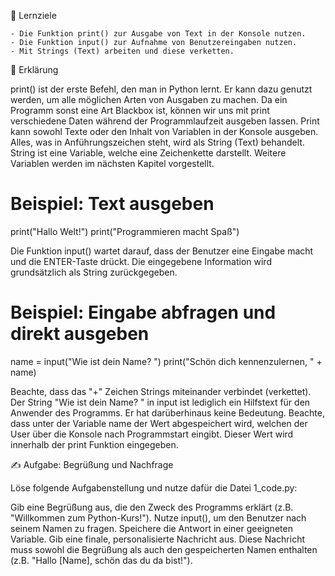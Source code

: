 🎯 Lernziele

    - Die Funktion print() zur Ausgabe von Text in der Konsole nutzen.
    - Die Funktion input() zur Aufnahme von Benutzereingaben nutzen.
    - Mit Strings (Text) arbeiten und diese verketten.

📝 Erklärung

print() ist der erste Befehl, den man in Python lernt.
Er kann dazu genutzt werden, um alle möglichen Arten von Ausgaben zu machen.
Da ein Programm sonst eine Art Blackbox ist, können wir uns mit print verschiedene Daten während der Programmlaufzeit ausgeben lassen.
Print kann sowohl Texte oder den Inhalt von Variablen in der Konsole ausgeben.
Alles, was in Anführungszeichen steht, wird als String (Text) behandelt.
String ist eine Variable, welche eine Zeichenkette darstellt. Weitere Variablen werden im nächsten Kapitel vorgestellt.

# Beispiel: Text ausgeben
print("Hallo Welt!")
print("Programmieren macht Spaß")


Die Funktion input() wartet darauf, dass der Benutzer eine Eingabe macht und die ENTER-Taste drückt.
Die eingegebene Information wird grundsätzlich als String zurückgegeben.


# Beispiel: Eingabe abfragen und direkt ausgeben
name = input("Wie ist dein Name? ")
print("Schön dich kennenzulernen, " + name)

Beachte, dass das "+" Zeichen Strings miteinander verbindet (verkettet).
Der String "Wie ist dein Name? " in input ist lediglich ein Hilfstext für den Anwender des Programms. Er hat darüberhinaus keine Bedeutung.
Beachte, dass unter der Variable name der Wert abgespeichert wird, welchen der User über die Konsole nach Programmstart eingibt. Dieser Wert wird innerhalb der print Funktion eingegeben.

✍️ Aufgabe: Begrüßung und Nachfrage

Löse folgende Aufgabenstellung und nutze dafür die Datei 1_code.py:

Gib eine Begrüßung aus, die den Zweck des Programms erklärt (z.B. "Willkommen zum Python-Kurs!").
Nutze input(), um den Benutzer nach seinem Namen zu fragen. Speichere die Antwort in einer geeigneten Variable.
Gib eine finale, personalisierte Nachricht aus.
Diese Nachricht muss sowohl die Begrüßung als auch den gespeicherten Namen enthalten (z.B. "Hallo [Name], schön das du da bist!").